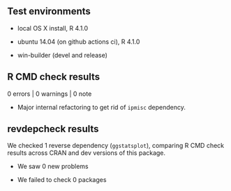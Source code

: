 ## Test environments

* local OS X install, R 4.1.0

* ubuntu 14.04 (on github actions ci), R 4.1.0

* win-builder (devel and release)

## R CMD check results

0 errors | 0 warnings | 0 note

  - Major internal refactoring to get rid of `ipmisc` dependency.

## revdepcheck results

We checked 1 reverse dependency (`ggstatsplot`), comparing R CMD check results
across CRAN and dev versions of this package.

 * We saw 0 new problems

 * We failed to check 0 packages
